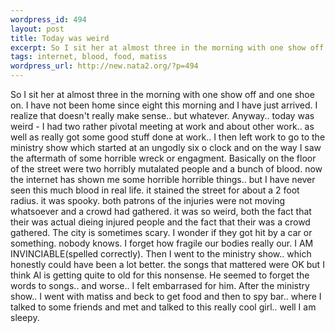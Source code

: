 ```yaml
--- 
wordpress_id: 494
layout: post
title: Today was weird
excerpt: So I sit her at almost three in the morning with one show off and one shoe on. I have not been home since eight this morning and I have just arrived. I realize that doesn't really make sense.. but whatever. Anyway.. today was weird - I had two rather pivotal meeting at work and about other work.. as well as really got some good stuff done at work.. I then left work to go to the ministry show whi...
tags: internet, blood, food, matiss
wordpress_url: http://new.nata2.org/?p=494
---
```

So I sit her at almost three in the morning with one show off and one shoe on. I have not been home since eight this morning and I have just arrived. I realize that doesn't really make sense.. but whatever. Anyway.. today was weird - I had two rather pivotal meeting at work and about other work.. as well as really got some good stuff done at work.. I then left work to go to the ministry show which started at an ungodly six o clock and on the way I saw the aftermath of some horrible wreck or engagment. Basically on the floor of the street were two horribly mutalated people and a bunch of blood. now the internet has shown me some horrible horrible things.. but I have never seen this much blood in real life. it stained the street for about a 2 foot radius. it was spooky. both patrons of the injuries were not moving whatsoever and a crowd had gathered. it was so weird, both the fact that their was actual dieing injured people and the fact that their was a crowd gathered. The city is sometimes scary. I wonder if they got hit by a car or something. nobody knows. I forget how fragile our bodies really our. I AM INVINCIABLE(spelled correctly). Then I went to the ministry show.. which honestly could have been a lot better. the songs that mattered were OK but I think Al is getting quite to old for this nonsense. He seemed to forget the words to songs.. and worse.. I felt embarrased for him. After the ministry show.. I went with matiss and beck to get food and then to spy bar.. where I talked to some friends and met and talked to this really cool girl.. well I am sleepy. 

